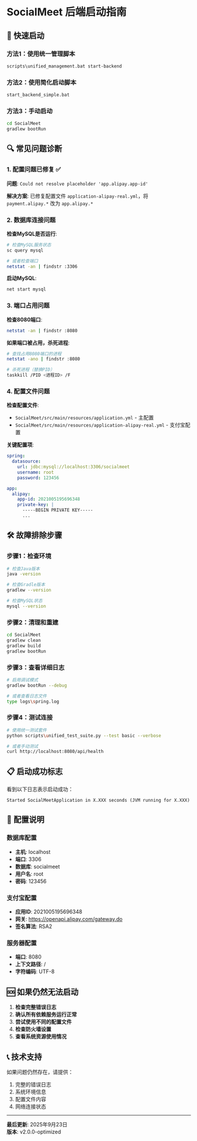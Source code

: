 # SocialMeet 后端启动指南

## 🚀 快速启动

### 方法1：使用统一管理脚本
```bash
scripts\unified_management.bat start-backend
```

### 方法2：使用简化启动脚本
```bash
start_backend_simple.bat
```

### 方法3：手动启动
```bash
cd SocialMeet
gradlew bootRun
```

## 🔍 常见问题诊断

### 1. 配置问题已修复 ✅

**问题**: `Could not resolve placeholder 'app.alipay.app-id'`

**解决方案**: 已修复配置文件 `application-alipay-real.yml`，将 `payment.alipay.*` 改为 `app.alipay.*`

### 2. 数据库连接问题

**检查MySQL是否运行**:
```bash
# 检查MySQL服务状态
sc query mysql

# 或者检查端口
netstat -an | findstr :3306
```

**启动MySQL**:
```bash
net start mysql
```

### 3. 端口占用问题

**检查8080端口**:
```bash
netstat -an | findstr :8080
```

**如果端口被占用，杀死进程**:
```bash
# 查找占用8080端口的进程
netstat -ano | findstr :8080

# 杀死进程（替换PID）
taskkill /PID <进程ID> /F
```

### 4. 配置文件问题

**检查配置文件**:
- `SocialMeet/src/main/resources/application.yml` - 主配置
- `SocialMeet/src/main/resources/application-alipay-real.yml` - 支付宝配置

**关键配置项**:
```yaml
spring:
  datasource:
    url: jdbc:mysql://localhost:3306/socialmeet
    username: root
    password: 123456

app:
  alipay:
    app-id: 2021005195696348
    private-key: |
      -----BEGIN PRIVATE KEY-----
      ...
```

## 🛠 故障排除步骤

### 步骤1：检查环境
```bash
# 检查Java版本
java -version

# 检查Gradle版本
gradlew --version

# 检查MySQL状态
mysql --version
```

### 步骤2：清理和重建
```bash
cd SocialMeet
gradlew clean
gradlew build
gradlew bootRun
```

### 步骤3：查看详细日志
```bash
# 启用调试模式
gradlew bootRun --debug

# 或者查看日志文件
type logs\spring.log
```

### 步骤4：测试连接
```bash
# 使用统一测试套件
python scripts\unified_test_suite.py --test basic --verbose

# 或者手动测试
curl http://localhost:8080/api/health
```

## 📋 启动成功标志

看到以下日志表示启动成功：
```
Started SocialMeetApplication in X.XXX seconds (JVM running for X.XXX)
```

## 🔧 配置说明

### 数据库配置
- **主机**: localhost
- **端口**: 3306
- **数据库**: socialmeet
- **用户名**: root
- **密码**: 123456

### 支付宝配置
- **应用ID**: 2021005195696348
- **网关**: https://openapi.alipay.com/gateway.do
- **签名算法**: RSA2

### 服务器配置
- **端口**: 8080
- **上下文路径**: /
- **字符编码**: UTF-8

## 🆘 如果仍然无法启动

1. **检查完整错误日志**
2. **确认所有依赖服务运行正常**
3. **尝试使用不同的配置文件**
4. **检查防火墙设置**
5. **查看系统资源使用情况**

## 📞 技术支持

如果问题仍然存在，请提供：
1. 完整的错误日志
2. 系统环境信息
3. 配置文件内容
4. 网络连接状态

---

**最后更新**: 2025年9月23日  
**版本**: v2.0.0-optimized
